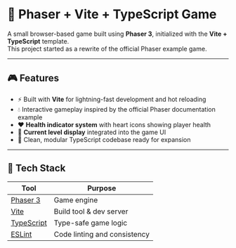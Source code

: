 # 🌊 Phaser + Vite + TypeScript Game

A small browser-based game built using **Phaser 3**, initialized with the **Vite + TypeScript** template.  
This project started as a rewrite of the official Phaser example game.

---

## 🎮 Features

- ⚡ Built with **Vite** for lightning-fast development and hot reloading  
- 💧 Interactive gameplay inspired by the official Phaser documentation example  
- ❤️ **Health indicator system** with heart icons showing player health  
- 🧭 **Current level display** integrated into the game UI  
- 🎨 Clean, modular TypeScript codebase ready for expansion  

---

## 🧰 Tech Stack

| Tool | Purpose |
|------|----------|
| [Phaser 3](https://phaser.io/) | Game engine |
| [Vite](https://vitejs.dev/) | Build tool & dev server |
| [TypeScript](https://www.typescriptlang.org/) | Type-safe game logic |
| [ESLint](https://eslint.org/) | Code linting and consistency |
